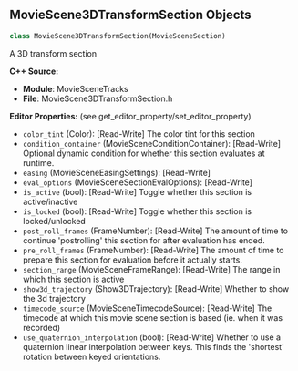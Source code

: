 ## MovieScene3DTransformSection Objects

```python
class MovieScene3DTransformSection(MovieSceneSection)
```

A 3D transform section

**C++ Source:**

- **Module**: MovieSceneTracks
- **File**: MovieScene3DTransformSection.h

**Editor Properties:** (see get_editor_property/set_editor_property)

- ``color_tint`` (Color):  [Read-Write] The color tint for this section
- ``condition_container`` (MovieSceneConditionContainer):  [Read-Write] Optional dynamic condition for whether this section evaluates at runtime.
- ``easing`` (MovieSceneEasingSettings):  [Read-Write]
- ``eval_options`` (MovieSceneSectionEvalOptions):  [Read-Write]
- ``is_active`` (bool):  [Read-Write] Toggle whether this section is active/inactive
- ``is_locked`` (bool):  [Read-Write] Toggle whether this section is locked/unlocked
- ``post_roll_frames`` (FrameNumber):  [Read-Write] The amount of time to continue 'postrolling' this section for after evaluation has ended.
- ``pre_roll_frames`` (FrameNumber):  [Read-Write] The amount of time to prepare this section for evaluation before it actually starts.
- ``section_range`` (MovieSceneFrameRange):  [Read-Write] The range in which this section is active
- ``show3d_trajectory`` (Show3DTrajectory):  [Read-Write] Whether to show the 3d trajectory
- ``timecode_source`` (MovieSceneTimecodeSource):  [Read-Write] The timecode at which this movie scene section is based (ie. when it was recorded)
- ``use_quaternion_interpolation`` (bool):  [Read-Write] Whether to use a quaternion linear interpolation between keys. This finds the 'shortest' rotation between keyed orientations.

<a id="unreal.MovieSceneActorReferenceSection"></a>